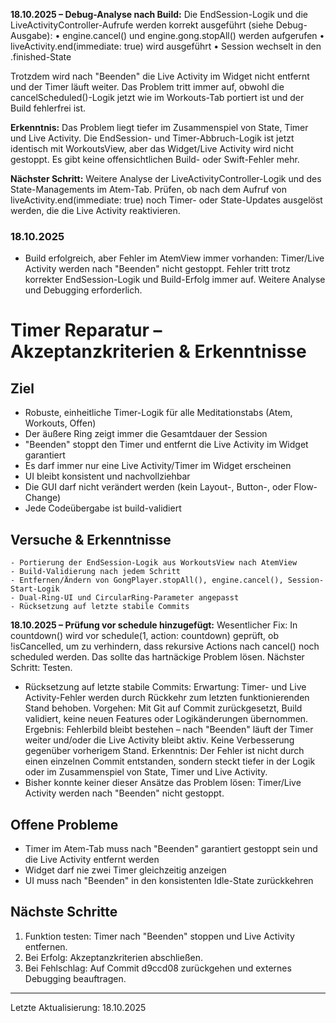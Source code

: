 **18.10.2025 – Debug-Analyse nach Build:**
Die EndSession-Logik und die LiveActivityController-Aufrufe werden korrekt ausgeführt (siehe Debug-Ausgabe):
• engine.cancel() und engine.gong.stopAll() werden aufgerufen
• liveActivity.end(immediate: true) wird ausgeführt
• Session wechselt in den .finished-State

Trotzdem wird nach "Beenden" die Live Activity im Widget nicht entfernt und der Timer läuft weiter. Das Problem tritt immer auf, obwohl die cancelScheduled()-Logik jetzt wie im Workouts-Tab portiert ist und der Build fehlerfrei ist.

**Erkenntnis:**
Das Problem liegt tiefer im Zusammenspiel von State, Timer und Live Activity. Die EndSession- und Timer-Abbruch-Logik ist jetzt identisch mit WorkoutsView, aber das Widget/Live Activity wird nicht gestoppt. Es gibt keine offensichtlichen Build- oder Swift-Fehler mehr.

**Nächster Schritt:**
Weitere Analyse der LiveActivityController-Logik und des State-Managements im Atem-Tab. Prüfen, ob nach dem Aufruf von liveActivity.end(immediate: true) noch Timer- oder State-Updates ausgelöst werden, die die Live Activity reaktivieren.
### 18.10.2025
- Build erfolgreich, aber Fehler im AtemView immer vorhanden: Timer/Live Activity werden nach "Beenden" nicht gestoppt. Fehler tritt trotz korrekter EndSession-Logik und Build-Erfolg immer auf. Weitere Analyse und Debugging erforderlich.
# Timer Reparatur – Akzeptanzkriterien & Erkenntnisse


## Ziel
- Robuste, einheitliche Timer-Logik für alle Meditationstabs (Atem, Workouts, Offen)
- Der äußere Ring zeigt immer die Gesamtdauer der Session
- "Beenden" stoppt den Timer und entfernt die Live Activity im Widget garantiert
- Es darf immer nur eine Live Activity/Timer im Widget erscheinen
- UI bleibt konsistent und nachvollziehbar
- Die GUI darf nicht verändert werden (kein Layout-, Button-, oder Flow-Change)
- Jede Codeübergabe ist build-validiert

## Versuche & Erkenntnisse
	- Portierung der EndSession-Logik aus WorkoutsView nach AtemView
	- Build-Validierung nach jedem Schritt
	- Entfernen/Ändern von GongPlayer.stopAll(), engine.cancel(), Session-Start-Logik
	- Dual-Ring-UI und CircularRing-Parameter angepasst
	- Rücksetzung auf letzte stabile Commits

**18.10.2025 – Prüfung vor schedule hinzugefügt:**
Wesentlicher Fix: In countdown() wird vor schedule(1, action: countdown) geprüft, ob !isCancelled, um zu verhindern, dass rekursive Actions nach cancel() noch scheduled werden. Das sollte das hartnäckige Problem lösen. Nächster Schritt: Testen.
- Rücksetzung auf letzte stabile Commits:
	Erwartung: Timer- und Live Activity-Fehler werden durch Rückkehr zum letzten funktionierenden Stand behoben.
	Vorgehen: Mit Git auf Commit <SHA> zurückgesetzt, Build validiert, keine neuen Features oder Logikänderungen übernommen.
	Ergebnis: Fehlerbild bleibt bestehen – nach "Beenden" läuft der Timer weiter und/oder die Live Activity bleibt aktiv. Keine Verbesserung gegenüber vorherigem Stand.
	Erkenntnis: Der Fehler ist nicht durch einen einzelnen Commit entstanden, sondern steckt tiefer in der Logik oder im Zusammenspiel von State, Timer und Live Activity.
- Bisher konnte keiner dieser Ansätze das Problem lösen: Timer/Live Activity werden nach "Beenden" nicht gestoppt.

## Offene Probleme
- Timer im Atem-Tab muss nach "Beenden" garantiert gestoppt sein und die Live Activity entfernt werden
- Widget darf nie zwei Timer gleichzeitig anzeigen
- UI muss nach "Beenden" in den konsistenten Idle-State zurückkehren

## Nächste Schritte
1. Funktion testen: Timer nach "Beenden" stoppen und Live Activity entfernen.
2. Bei Erfolg: Akzeptanzkriterien abschließen.
3. Bei Fehlschlag: Auf Commit d9ccd08 zurückgehen und externes Debugging beauftragen.

---
Letzte Aktualisierung: 18.10.2025
